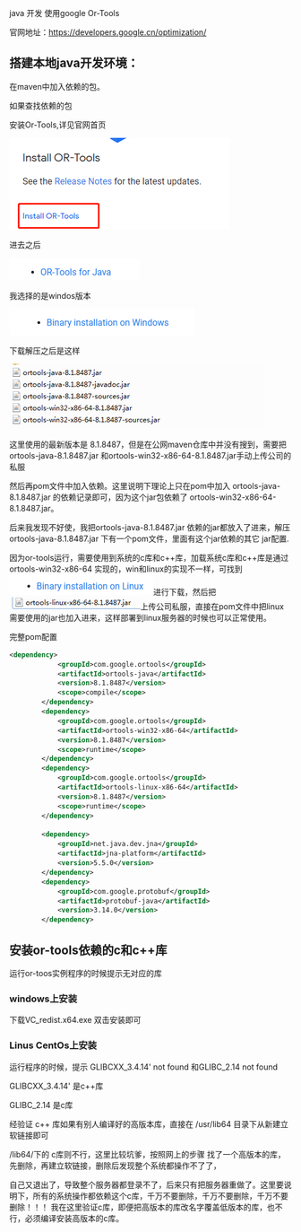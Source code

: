 java 开发 使用google Or-Tools 

官网地址：https://developers.google.cn/optimization/



## 搭建本地java开发环境：

在maven中加入依赖的包。

如果查找依赖的包



安装Or-Tools,详见官网首页

![image-20210203164541302](image/image-20210203164541302.png)

进去之后

![image-20210203164610768](image/image-20210203164610768.png)

我选择的是windos版本

![image-20210203164709858](image/image-20210203164709858.png)

下载解压之后是这样

![image-20210203164748383](image/image-20210203164748383.png)

这里使用的最新版本是 8.1.8487，但是在公网maven仓库中并没有搜到，需要把ortools-java-8.1.8487.jar 和ortools-win32-x86-64-8.1.8487.jar手动上传公司的私服

然后再pom文件中加入依赖。这里说明下理论上只在pom中加入 ortools-java-8.1.8487.jar 的依赖记录即可，因为这个jar包依赖了 ortools-win32-x86-64-8.1.8487.jar。

后来我发现不好使，我把ortools-java-8.1.8487.jar 依赖的jar都放入了进来，解压ortools-java-8.1.8487.jar 下有一个pom文件，里面有这个jar依赖的其它 jar配置.

因为or-tools运行，需要使用到系统的c库和c++库，加载系统c库和c++库是通过ortools-win32-x86-64 实现的，win和linux的实现不一样，可找到![image-20210203165612272](image/image-20210203165612272.png)进行下载，然后把![image-20210203165642230](image/image-20210203165642230.png)上传公司私服，直接在pom文件中把linux需要使用的jar也加入进来，这样部署到linux服务器的时候也可以正常使用。

完整pom配置

```xml
<dependency>
			<groupId>com.google.ortools</groupId>
			<artifactId>ortools-java</artifactId>
			<version>8.1.8487</version>
			<scope>compile</scope>
		</dependency>
		<dependency>
			<groupId>com.google.ortools</groupId>
			<artifactId>ortools-win32-x86-64</artifactId>
			<version>8.1.8487</version>
			<scope>runtime</scope>
		</dependency>
		<dependency>
			<groupId>com.google.ortools</groupId>
			<artifactId>ortools-linux-x86-64</artifactId>
			<version>8.1.8487</version>
			<scope>runtime</scope>
		</dependency>

		<dependency>
			<groupId>net.java.dev.jna</groupId>
			<artifactId>jna-platform</artifactId>
			<version>5.5.0</version>
		</dependency>
		<dependency>
			<groupId>com.google.protobuf</groupId>
			<artifactId>protobuf-java</artifactId>
			<version>3.14.0</version>
		</dependency>
```

## 安装or-tools依赖的c和c++库

运行or-toos实例程序的时候提示无对应的库 

### windows上安装

下载VC_redist.x64.exe  双击安装即可

### Linus CentOs上安装

运行程序的时候，提示 GLIBCXX_3.4.14' not found  和GLIBC_2.14 not found

GLIBCXX_3.4.14'  是c++库

GLIBC_2.14 是c库

经验证 c++ 库如果有别人编译好的高版本库，直接在 /usr/lib64 目录下从新建立软链接即可

/lib64/下的 c库则不行，这里比较坑爹，按照网上的步骤 找了一个高版本的库，先删除，再建立软链接，删除后发现整个系统都操作不了了，

自己又退出了，导致整个服务器都登录不了，后来只有把服务器重做了。这里要说明下，所有的系统操作都依赖这个c库，千万不要删除，千万不要删除，千万不要删除！！！ 我在这里验证c库，即便把高版本的库改名字覆盖低版本的库，也不行，必须编译安装高版本的c库。